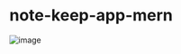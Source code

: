 # note-keep-app-mern

![image](https://github.com/anshul1822/note-keep-app-mern/assets/68806086/aee3964a-493e-4f4f-af68-2c2c2c88e808)
